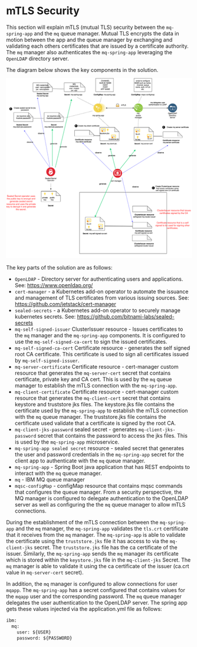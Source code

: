 # mTLS Security

This section will explain mTLS (mutual TLS) security between the `mq-spring-app` and the `mq` queue manager.
Mutual TLS encrypts the data in motion between the app and the queue manager by exchanging and validating each others certificates that are issued by a certificate authority.  The `mq` manager also authenticates the `mq-spring-app` leveraging the `OpenLDAP` directory server.

The diagram below shows the key components in the solution.

![Solution Architecture](./images/mq-spring-app-mtls-security-architecture.png)

The key parts of the solution are as follows:

* ``OpenLDAP`` - Directory server for authenticating users and applications. See: https://www.openldap.org/
* ``cert-manager`` -  a Kubernetes add-on operator to automate the issuance and management of TLS certificates from various issuing sources. See: https://github.com/jetstack/cert-manager
* ``sealed-secrets`` - a Kubernetes add-on operator to securely manage kubernetes secrets.  See: https://github.com/bitnami-labs/sealed-secrets
* ``mq-self-signed-issuer`` ClusterIssuer resource - Issues certificates to the `mq` manager and the `mq-spring-app` components.  It is configured to use the `mq-self-signed-ca-cert` to sign the issued certificates.
* ``mq-self-signed-ca-cert`` Certificate resource - generates the self signed root CA certificate. This certificate is used to sign all certificates issued by `mq-self-signed-issuer`.
* ``mq-server-certificate`` Certificate resource - cert-manager custom resource that generates the `mq-server-cert` secret that contains certificate, private key and CA cert. This is used by the `mq` queue manager to establish the mTLS connection with the `mq-spring-app`.
* ``mq-client-certificate`` Certificate resource - cert-manager custom resource that generates the `mq-client-cert` secret that contains keystore and truststore jks files.  The keystore.jks file contains the certificate used by the `mq-spring-app` to establish the mTLS connection with the `mq` queue manager. The truststore.jks file contains the certificate used validate that a certificate is signed by the root CA.
* ``mq-client-jks-password`` sealed secret -  generates `mq-client-jks-password` secret that contains the password to access the jks files.  This is used by the `mq-spring-app` microservice.
* ``mq-spring-app sealed secret`` resource - sealed secret that generates the user and password credentials in the `mq-spring-app` secret for the client app to authenticate with the `mq` queue manager.
* ``mq-spring-app`` - Spring Boot java application that has REST endpoints to interact with the `mq` queue manager.
* ``mq`` - IBM MQ queue manager
* ``mqsc-configMap`` - configMap resource that contains mqsc commands that configures the queue manager. From a security perspective, the MQ manager is configured to delegate authentication to the OpenLDAP server as well as configuring the the `mq` queue manager to allow mTLS connections.   

During the establishment of the mTLS connection between the `mq-spring-app` and the `mq` manager, the `mq-spring-app` validates the `tls.crt` certificate that it receives from the `mq` manager.  The `mq-spring-app` is able to validate the certificate using the `truststore.jks` file it has access to via the `mq-client-jks` secret. The `truststore.jks` file has the ca certificate of the issuer.  Similarly, the `mq-spring-app` sends the `mq` manager its certificate which is stored within the `keystore.jks` file in the `mq-client-jks` Secret.  The `mq` manager is able to validate it using the ca certificate of the issuer (ca.crt value in `mq-server-cert` secret).

In addition, the `mq` manager is configured to allow connections for user `mqapp`.  The `mq-spring-app` has a secret configured that contains values for the `mqapp` user and the corresponding password.  The `mq` queue manager delegates the user authentication to the OpenLDAP server.  The spring app gets these values injected via the application.yml file as follows:
```
ibm:
  mq:
    user: ${USER}
    password: ${PASSWORD}
```
